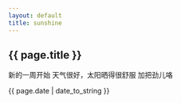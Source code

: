 ```yaml
---
layout: default
title: sunshine
---
```


## {{ page.title }}
新的一周开始
天气很好，太阳晒得很舒服
加把劲儿咯

{{ page.date | date_to_string }}